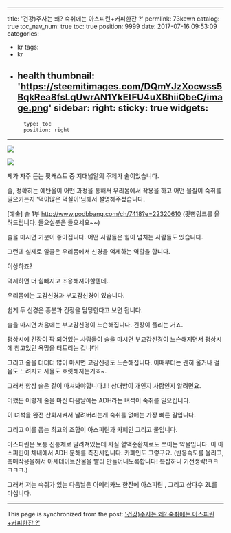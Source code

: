 
---
title: '건강)주사는 왜? 숙취에는 아스피린+커피한잔 ?'
permlink: 73kewn
catalog: true
toc_nav_num: true
toc: true
position: 9999
date: 2017-07-16 09:53:09
categories:
- kr
tags:
- kr
- health
thumbnail: 'https://steemitimages.com/DQmYJzXocwss5BqkRea8fsLqUwrAN1YkEtFU4uXBhiiQbeC/image.png'
sidebar:
    right:
        sticky: true
widgets:
    -
        type: toc
        position: right
---


![](https://steemitimages.com/DQmYJzXocwss5BqkRea8fsLqUwrAN1YkEtFU4uXBhiiQbeC/image.png)

![](https://steemitimages.com/DQmWwX7LuiZUNHpB9e7XsMzuNWXGAs8cyd5MC2VLV9x6p1V/image.png)


제가 자주 듣는 팟캐스트 중 지대넓얕의 주제가 술이었습니다.

술,  정확히는 에탄올이 어떤 과정을 통해서 우리몸에서 작용을 하고 어떤 물질이  숙취를 일으키는지 '덕이많은 덕실이'님께서 설명해주셨습니다. 

[예술] 술 1부
http://www.podbbang.com/ch/7418?e=22320610
(팟빵링크를 올려드립니다. 들으실분은 들으세요~~)


술을 마시면 기분이 좋아집니다. 어떤 사람들은 힘이 넘치는 사람들도 있습니다.

그런데 실제로 알콜은 우리몸에서 신경을 억제하는 역할을 합니다.

이상하죠?

억제하면 더 힘빠지고 조용해져야할텐데..

우리몸에는 교감신경과 부교감신경이 있습니다. 

쉽게 두 신경은 흥분과 긴장을 담당한다고 보면 됩니다.

술을 마시면 처음에는 부교감신경이 느슨해집니다. 긴장이 풀리는 거죠. 

평상시에 긴장이 팍 되어있는 사람들이 술을 마시면 부교감신경이 느슨해지면서 평상시에 참고있던 욕망을 터트리는 겁니다! 

그리고 술을 더더더 많이 마시면 교감신경도 느슨해집니다. 이때부터는 괜히 울거나 걸음도 느려지고 사물도 흐릿해지는거죠~.

그래서 항상 술은 같이 마셔봐야합니다.!!!  상대방이  개인지 사람인지 알려면요.

어쨌든 이렇게 술을 마신 다음날에는 ADH라는 녀석이 숙취를 일으킵니다.

이 녀석을 완전 산화시켜서 날려버리는게 숙취를 없애는 가장 빠른 길입니다.

그리고 이를 돕는 최고의 조합이 아스피린과 카폐인 그리고 물입니다.

아스피린은 보통 진통제로 알려져있는데 사실 혈액순환제로도 쓰이는 약물입니다.  이 아스피린이 체내에서 ADH 분해를 촉진시킵니다. 카폐인도 그렇구요. (반응속도를 올리고, 촉매작용을해서 아세테이트산물을 빨리 만들어내도록합니다! 복잡하니 기전생략!ㅋㅋㅋㅋㅋ.)

그래서 저는 숙취가 있는 다음날은 아메리카노 한잔에 아스피린 , 그리고 삼다수 2L를 마십니다.

- - -

This page is synchronized from the post: ['건강)주사는 왜? 숙취에는 아스피린+커피한잔 ?'](https://steemit.com/@virus707/73kewn)
